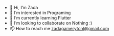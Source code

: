 - 👋 Hi, I’m Zada
- 👀 I’m interested in Programing
- 🌱 I’m currently learning Flutter
- 💞️ I’m looking to collaborate on Nothing :)
- 📫 How to reach me zadagamerytcnl@gmail.com

<!---
ZADACOM1/ZADACOM1 is a ✨ special ✨ repository because its `README.md` (this file) appears on your GitHub profile.
You can click the Preview link to take a look at your changes.
--->
